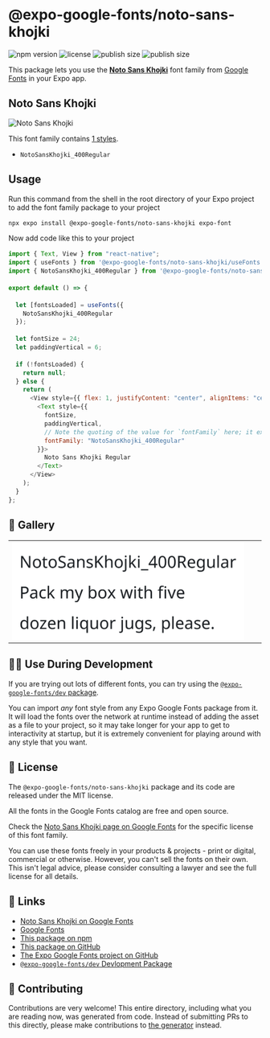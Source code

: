 # @expo-google-fonts/noto-sans-khojki

![npm version](https://flat.badgen.net/npm/v/@expo-google-fonts/noto-sans-khojki)
![license](https://flat.badgen.net/github/license/expo/google-fonts)
![publish size](https://flat.badgen.net/packagephobia/install/@expo-google-fonts/noto-sans-khojki)
![publish size](https://flat.badgen.net/packagephobia/publish/@expo-google-fonts/noto-sans-khojki)

This package lets you use the [**Noto Sans Khojki**](https://fonts.google.com/specimen/Noto+Sans+Khojki) font family from [Google Fonts](https://fonts.google.com/) in your Expo app.

## Noto Sans Khojki

![Noto Sans Khojki](./font-family.png)

This font family contains [1 styles](#-gallery).

- `NotoSansKhojki_400Regular`

## Usage

Run this command from the shell in the root directory of your Expo project to add the font family package to your project

```sh
npx expo install @expo-google-fonts/noto-sans-khojki expo-font
```

Now add code like this to your project

```js
import { Text, View } from "react-native";
import { useFonts } from '@expo-google-fonts/noto-sans-khojki/useFonts';
import { NotoSansKhojki_400Regular } from '@expo-google-fonts/noto-sans-khojki/400Regular';

export default () => {

  let [fontsLoaded] = useFonts({
    NotoSansKhojki_400Regular
  });

  let fontSize = 24;
  let paddingVertical = 6;

  if (!fontsLoaded) {
    return null;
  } else {
    return (
      <View style={{ flex: 1, justifyContent: "center", alignItems: "center" }}>
        <Text style={{
          fontSize,
          paddingVertical,
          // Note the quoting of the value for `fontFamily` here; it expects a string!
          fontFamily: "NotoSansKhojki_400Regular"
        }}>
          Noto Sans Khojki Regular
        </Text>
      </View>
    );
  }
};
```

## 🔡 Gallery


||||
|-|-|-|
|![NotoSansKhojki_400Regular](./400Regular/NotoSansKhojki_400Regular.ttf.png)||||


## 👩‍💻 Use During Development

If you are trying out lots of different fonts, you can try using the [`@expo-google-fonts/dev` package](https://github.com/expo/google-fonts/tree/master/font-packages/dev#readme).

You can import _any_ font style from any Expo Google Fonts package from it. It will load the fonts over the network at runtime instead of adding the asset as a file to your project, so it may take longer for your app to get to interactivity at startup, but it is extremely convenient for playing around with any style that you want.


## 📖 License

The `@expo-google-fonts/noto-sans-khojki` package and its code are released under the MIT license.

All the fonts in the Google Fonts catalog are free and open source.

Check the [Noto Sans Khojki page on Google Fonts](https://fonts.google.com/specimen/Noto+Sans+Khojki) for the specific license of this font family.

You can use these fonts freely in your products & projects - print or digital, commercial or otherwise. However, you can't sell the fonts on their own. This isn't legal advice, please consider consulting a lawyer and see the full license for all details.

## 🔗 Links

- [Noto Sans Khojki on Google Fonts](https://fonts.google.com/specimen/Noto+Sans+Khojki)
- [Google Fonts](https://fonts.google.com/)
- [This package on npm](https://www.npmjs.com/package/@expo-google-fonts/noto-sans-khojki)
- [This package on GitHub](https://github.com/expo/google-fonts/tree/master/font-packages/noto-sans-khojki)
- [The Expo Google Fonts project on GitHub](https://github.com/expo/google-fonts)
- [`@expo-google-fonts/dev` Devlopment Package](https://github.com/expo/google-fonts/tree/master/font-packages/dev)

## 🤝 Contributing

Contributions are very welcome! This entire directory, including what you are reading now, was generated from code. Instead of submitting PRs to this directly, please make contributions to [the generator](https://github.com/expo/google-fonts/tree/master/packages/generator) instead.
